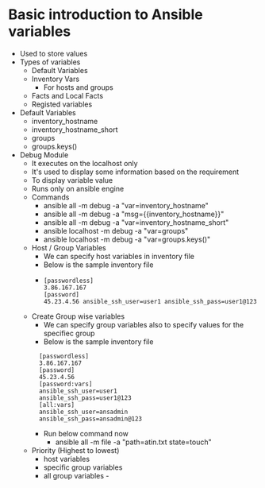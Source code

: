 # Basic introduction to Ansible variables
 - Used to store values
 - Types of variables
   - Default Variables
   - Inventory Vars
     - For hosts and groups
   - Facts and Local Facts
   - Registed variables
 - Default Variables
   - inventory_hostname
   - inventory_hostname_short
   - groups
   - groups.keys()
 - Debug Module
   - It executes on the localhost only
   - It's used to display some information based on the requirement
   - To display variable value
   - Runs only on ansible engine
   - Commands
     - ansible all -m debug -a "var=inventory_hostname"
     - ansible all -m debug -a "msg={{inventory_hostname}}"
     - ansible all -m debug -a "var=inventory_hostname_short"
     - ansible localhost -m debug -a "var=groups"
     - ansible localhost -m debug -a "var=groups.keys()"
   - Host / Group Variables
     - We can specify host variables in inventory file
     - Below is the sample inventory file
     - ```
       [passwordless]
       3.86.167.167
       [password]
       45.23.4.56 ansible_ssh_user=user1 ansible_ssh_pass=user1@123
       ```
   - Create Group wise variables
     - We can specify group variables also to specify values for the specifiec group
     - Below is the sample inventory file
     ```
       [passwordless]
       3.86.167.167
       [password]
       45.23.4.56
       [password:vars]
       ansible_ssh_user=user1
       ansible_ssh_pass=user1@123
       [all:vars]
       ansible_ssh_user=ansadmin
       ansible_ssh_pass=ansadmin@123
       ```
     - Run below command now
       - ansible all -m file -a "path=atin.txt state=touch"
   - Priority (Highest to lowest)
     - host variables
     - specific group variables
     - all group variables     - 

    